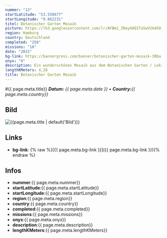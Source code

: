 ```yaml
---
nummer: "13"
startLatitude: "53.558877"
startLongitude: "9.862231"
titel: Botanischer Garten Mosaik
picture: https://lh3.googleusercontent.com/lr/AFBm1_ZNayG0Q1TaSwV2kA5OjJhwY8JEA1AHkXgSugtRAsms_SXdXguTNPqWBFvluydM0vXd071JZN7x_3FB3RVP6_bbRjgS7ILl51EIIfpxDBLQkaYQS4jeDvQm-diJVps-vhYaAdifcQ_189cFFCyk8VurRc1SIoRq90hpL2AGfLdgCPvCDuIEz16iiNjeN8qj0_6NrclpKagg4iQbvRZO2ZYyEVs2qRg49--UT2MFnQfL7kxnmyH2PJaCk43f2tR3iZEtyhnCseR_hRZCHJHba47RLJiJeqnFqIRYtu-hMqA-5Z3R6TCRGN7f_3xg4lyZFfEdcTWmx3QqJjCOPAFKpWRn5JWz6fQsv25gDimHU_ac-i_SsuDQXU_rghSK2d4EpfG7q8iuc2KIgeouT9SrU_BZX5STy6Oy7nDCScFBufvrrysqyW2KbiZIJewnKurjBrmHrH_7Sta3Lyag_p45GJ0vu6Q-hqIsikeCOhAG1txRAddSumoxSP6Sbv6SYK1qRXLr1VWNHD9ec-zBlIO8i_fwj0p4qnxWBg0_C6cs7vWhLfHtnslk-Xe3n0i7KyLEE-EemNzL5aJyl_PZh8JAON-9tBpNCn4QIkqItErRbM54ZqWpIQ4yJUdyfcqHZv7F7wwMOAhCkCiAos23zqq_jKLkjcP4voFFZKKX86SY9xQ1yzyJZSRyO9vQ5fo4I70AIlFhRQpNLA
region: Hamburg
country: Deutschland
completed: "258"
missions: "18"
date: "2015"
bg-link: https://bannergress.com/banner/botanischer-garten-mosaik-30ba
onyx: "0"
description: Ein wunderschönes Mosaik aus dem Botanischen Garten / Loki-Schmidt-Garten
lengthKMeters: 4,28
title: Botanischer Garten Mosaik
---
```


#{{ page.meta.title}}
_**Datum:** {{ page.meta.date }} • **Country:**{{ page.meta.country}}_

## Bild
![{{page.meta.title | default('Bild')}}]({{page.meta.picture}})

## Links
- **bg-link**: {% raw %}[{{ page.meta.bg-link }}]({{ page.meta.bg-link }}){% endraw %}

## Infos
- **nummer**:{{ page.meta.nummer}}
- **startLatitude**:{{ page.meta.startLatitude}}
- **startLongitude**:{{ page.meta.startLongitude}}
- **region**:{{ page.meta.region}}
- **country**:{{ page.meta.country}}
- **completed**:{{ page.meta.completed}}
- **missions**:{{ page.meta.missions}}
- **onyx**:{{ page.meta.onyx}}
- **description**:{{ page.meta.description}}
- **lengthKMeters**:{{ page.meta.lengthKMeters}}

